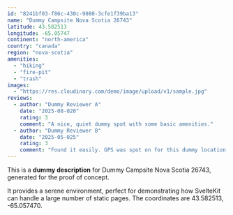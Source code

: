 ```yaml
---
id: "8241bf03-f86c-430c-9080-3cfe1f39ba13"
name: "Dummy Campsite Nova Scotia 26743"
latitude: 43.582513
longitude: -65.05747
continent: "north-america"
country: "canada"
region: "nova-scotia"
amenities:
  - "hiking"
  - "fire-pit"
  - "trash"
images:
  - "https://res.cloudinary.com/demo/image/upload/v1/sample.jpg"
reviews:
  - author: "Dummy Reviewer A"
    date: "2025-08-020"
    rating: 3
    comment: "A nice, quiet dummy spot with some basic amenities."
  - author: "Dummy Reviewer B"
    date: "2025-05-025"
    rating: 3
    comment: "Found it easily. GPS was spot on for this dummy location."
---
```


This is a **dummy description** for Dummy Campsite Nova Scotia 26743, generated for the proof of concept.

It provides a serene environment, perfect for demonstrating how SvelteKit can handle a large number of static pages. The coordinates are 43.582513, -65.057470.
